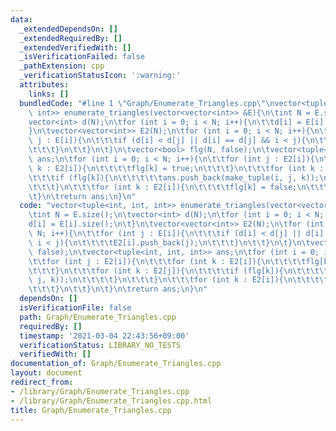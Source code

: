 ```yaml
---
data:
  _extendedDependsOn: []
  _extendedRequiredBy: []
  _extendedVerifiedWith: []
  _isVerificationFailed: false
  _pathExtension: cpp
  _verificationStatusIcon: ':warning:'
  attributes:
    links: []
  bundledCode: "#line 1 \"Graph/Enumerate_Triangles.cpp\"\nvector<tuple<int, int,\
    \ int>> enumerate_triangles(vector<vector<int>> &E){\n\tint N = E.size();\n\t\
    vector<int> d(N);\n\tfor (int i = 0; i < N; i++){\n\t\td[i] = E[i].size();\n\t\
    }\n\tvector<vector<int>> E2(N);\n\tfor (int i = 0; i < N; i++){\n\t\tfor (int\
    \ j : E[i]){\n\t\t\tif (d[i] < d[j] || d[i] == d[j] && i < j){\n\t\t\t\tE2[i].push_back(j);\n\
    \t\t\t}\n\t\t}\n\t}\n\tvector<bool> flg(N, false);\n\tvector<tuple<int, int, int>>\
    \ ans;\n\tfor (int i = 0; i < N; i++){\n\t\tfor (int j : E2[i]){\n\t\t\tfor (int\
    \ k : E2[i]){\n\t\t\t\tflg[k] = true;\n\t\t\t}\n\t\t\tfor (int k : E2[j]){\n\t\
    \t\t\tif (flg[k]){\n\t\t\t\t\tans.push_back(make_tuple(i, j, k));\n\t\t\t\t}\n\
    \t\t\t}\n\t\t\tfor (int k : E2[i]){\n\t\t\t\tflg[k] = false;\n\t\t\t}\n\t\t}\n\
    \t}\n\treturn ans;\n}\n"
  code: "vector<tuple<int, int, int>> enumerate_triangles(vector<vector<int>> &E){\n\
    \tint N = E.size();\n\tvector<int> d(N);\n\tfor (int i = 0; i < N; i++){\n\t\t\
    d[i] = E[i].size();\n\t}\n\tvector<vector<int>> E2(N);\n\tfor (int i = 0; i <\
    \ N; i++){\n\t\tfor (int j : E[i]){\n\t\t\tif (d[i] < d[j] || d[i] == d[j] &&\
    \ i < j){\n\t\t\t\tE2[i].push_back(j);\n\t\t\t}\n\t\t}\n\t}\n\tvector<bool> flg(N,\
    \ false);\n\tvector<tuple<int, int, int>> ans;\n\tfor (int i = 0; i < N; i++){\n\
    \t\tfor (int j : E2[i]){\n\t\t\tfor (int k : E2[i]){\n\t\t\t\tflg[k] = true;\n\
    \t\t\t}\n\t\t\tfor (int k : E2[j]){\n\t\t\t\tif (flg[k]){\n\t\t\t\t\tans.push_back(make_tuple(i,\
    \ j, k));\n\t\t\t\t}\n\t\t\t}\n\t\t\tfor (int k : E2[i]){\n\t\t\t\tflg[k] = false;\n\
    \t\t\t}\n\t\t}\n\t}\n\treturn ans;\n}\n"
  dependsOn: []
  isVerificationFile: false
  path: Graph/Enumerate_Triangles.cpp
  requiredBy: []
  timestamp: '2021-03-04 22:43:56+09:00'
  verificationStatus: LIBRARY_NO_TESTS
  verifiedWith: []
documentation_of: Graph/Enumerate_Triangles.cpp
layout: document
redirect_from:
- /library/Graph/Enumerate_Triangles.cpp
- /library/Graph/Enumerate_Triangles.cpp.html
title: Graph/Enumerate_Triangles.cpp
---
```

